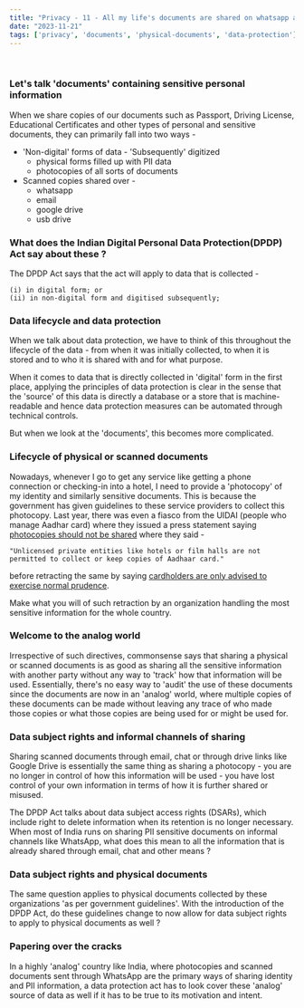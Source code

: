 ```yaml
---
title: "Privacy - 11 - All my life's documents are shared on whatsapp and photocopies, why only 'digital' data protection ?"
date: "2023-11-21"
tags: ['privacy', 'documents', 'physical-documents', 'data-protection']
---
```

<br />

### Let's talk 'documents' containing sensitive personal information 

When we share copies of our documents such as Passport, Driving License, Educational Certificates and other types of personal and sensitive documents, they can 
primarily fall into two ways - 
* 'Non-digital' forms of data - 'Subsequently' digitized
  * physical forms filled up with PII data
  * photocopies of all sorts of documents
* Scanned copies shared over - 
  * whatsapp
  * email
  * google drive
  * usb drive

### What does the Indian Digital Personal Data Protection(DPDP) Act say about these ?
The DPDP Act says that the act will apply to data that is collected - 
```text
(i) in digital form; or
(ii) in non-digital form and digitised subsequently;
```

### Data lifecycle and data protection
When we talk about data protection, we have to think of this throughout the lifecycle of the data - from when it was initially collected, to when it is stored and to who it is shared with
and for what purpose. 

When it comes to data that is directly collected in 'digital' form in the first place, applying the principles of data protection is clear in the sense that the 'source' of this data 
is directly a database or a store that is machine-readable and hence data protection measures can be automated through technical controls.

But when we look at the 'documents', this becomes more complicated.

### Lifecycle of physical or scanned documents
Nowadays, whenever I go to get any service like getting a phone connection or checking-in into a hotel, I need to provide a 'photocopy' of my identity and similarly sensitive documents.
This is because the government has given guidelines to these service providers to collect this photocopy. Last year, there was even a fiasco from the UIDAI (people who manage Aadhar card) where they 
issued a press statement saying [photocopies should not be shared][1] where they said - 
```text
"Unlicensed private entities like hotels or film halls are not 
permitted to collect or keep copies of Aadhaar card."
 ```
before retracting the same by saying [cardholders are only advised to exercise normal prudence][2].

Make what you will of such retraction by an organization handling the most sensitive information for the whole country.

### Welcome to the analog world

Irrespective of such directives, commonsense says that sharing a physical or scanned documents is as good as sharing all the sensitive information with another party 
without any way to 'track' how that information will be used. Essentially, there's no easy way to 'audit' the use of these documents since the documents are now in an 'analog' world, where 
multiple copies of these documents can be made without leaving any trace of who made those copies or what those copies are being used for or might be used for.

### Data subject rights and informal channels of sharing

Sharing scanned documents through email, chat or through drive links like Google Drive is essentially the same thing as sharing a photocopy - you are no longer in control of 
how this information will be used - you have lost control of your own information in terms of how it is further shared or misused.

The DPDP Act talks about data subject access rights (DSARs), which include right to delete information when its retention is no longer necessary. 
When most of India runs on sharing PII sensitive documents on informal channels like WhatsApp, what does this mean to all the information that is already shared through email, chat and other means ?

### Data subject rights and physical documents

The same question applies to physical documents collected by these organizations 'as per government guidelines'. With the introduction of the DPDP Act, do these guidelines 
change to now allow for data subject rights to apply to physical documents as well ?

### Papering over the cracks

In a highly 'analog' country like India, where photocopies and scanned documents sent through WhatsApp are the primary ways of sharing identity and PII information, a data protection act has to look cover these 'analog' source of data 
as well if it has to be true to its motivation and intent.

[1]: <https://pib.gov.in/PressReleasePage.aspx?PRID=1828797> "UIDAI cautions of sharing photocopy of Aadhar"

[2]: <https://www.pib.gov.in/PressReleseDetailm.aspx?PRID=1829162> "Clarification on Aadhaar sharing issue by UIDAI"
